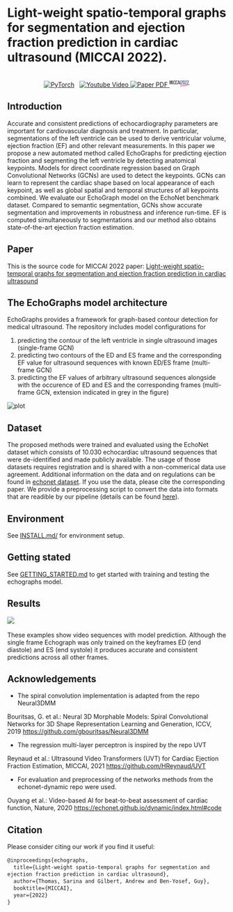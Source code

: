 # Light-weight spatio-temporal graphs for segmentation and ejection fraction prediction in cardiac ultrasound (MICCAI 2022).

<p align="center">
  <br>
    <a href="https://pytorch.org/get-started/locally/"><img alt="PyTorch" src="https://img.shields.io/badge/PyTorch-ee4c2c?logo=pytorch&logoColor=white"></a>
    <a href='url_to_youtube_video' style='padding-left: 0.5rem;'>
      <img src='https://img.shields.io/badge/Youtube-Video-red?style=flat&logo=youtube&logoColor=red' alt='Youtube Video'>
    </a>
    <a href=https://arxiv.org/abs/2207.02549>
      <img src='https://img.shields.io/badge/Paper-PDF-green?style=flat&logo=arXiv&logoColor=green' alt='Paper PDF'>
    </a>
    <a href='https://conferences.miccai.org/2022/en/'>
      <img src='figures/miccai2022-logo.png' height=15 alt='MICCAI22'>
    </a>
</p>


## Introduction
Accurate and consistent predictions of echocardiography parameters are important for cardiovascular diagnosis and treatment. 
In particular, segmentations of the left ventricle can be used to derive ventricular volume, ejection fraction (EF) and other relevant measurements. 
In this paper we propose a new automated method called EchoGraphs for predicting ejection fraction and segmenting the left ventricle by detecting anatomical keypoints. Models for direct coordinate regression based on Graph Convolutional Networks (GCNs) are used to detect the keypoints. GCNs can learn to represent the cardiac shape based on local appearance of each keypoint, as well as global spatial and temporal structures of all keypoints combined. 
We evaluate our EchoGraph model on the EchoNet benchmark dataset. 
Compared to semantic segmentation, GCNs show accurate segmentation and improvements in robustness and inference run-time. 
EF is computed simultaneously to segmentations and our method also obtains state-of-the-art ejection fraction estimation.

## Paper
This is the source code for MICCAI 2022 paper: [Light-weight spatio-temporal graphs for segmentation and ejection fraction prediction in cardiac ultrasound](https://arxiv.org/abs/2207.02549)

## The EchoGraphs model architecture
EchoGraphs provides a framework for graph-based contour detection for medical ultrasound. 
The repository includes model configurations for
1) predicting the contour of the left ventricle in single ultrasound images (single-frame GCN)
2) predicting two contours of the ED and ES frame and the corresponding EF value for ultrasound sequences with known ED/ES frame (multi-frame GCN)
3) predicting the EF values of arbitrary ultrasound sequences alongside with the occurence of ED and ES and the corresponding frames (multi-frame GCN, extension indicated in grey in the figure)

![plot](./figures/NetworkOverview.png)

## Dataset
The proposed methods were trained and evaluated using the EchoNet dataset which consists of 10.030 echocardiac ultrasound sequences that were de-identified and made publicly available. The usage of those datasets requires registration and is shared with a non-commerical data use agreement.
Additional information on the data and on regulations can be found in [echonet dataset](https://echonet.github.io/dynamic/). If you use the data, please cite the corresponding paper. We provide a preprocessing script to convert the data into formats that are readible by our pipeline (details can be found [here](./GETTING_STARTED.md)).

## Environment
See [INSTALL.md/](./INSTALL.md) for environment setup.

## Getting stated
See [GETTING_STARTED.md](./GETTING_STARTED.md) to get started with training and testing the echographs model. 

## Results 
[<img src="./figures/GCN_MobileNet2_single_frame.gif" width="800"/>](./figures/GCN_MobileNet2_single_frame.gif)

These examples show video sequences with model prediction. Although the single frame Echograph was only trained on the keyframes ED (end diastole) and ES (end systole) it produces accurate and consistent predictions across all other frames.

## Acknowledgements

- The spiral convolution implementation is adapted from the repo Neural3DMM

Bouritsas, G. et al.: Neural 3D Morphable Models: Spiral Convolutional Networks for 3D 
Shape Representation Learning and Generation, ICCV, 2019 
https://github.com/gbouritsas/Neural3DMM

- The regression multi-layer perceptron is inspired by the repo UVT

Reynaud et al.: Ultrasound Video Transformers (UVT) for Cardiac Ejection Fraction Estimation, MICCAI, 2021
https://github.com/HReynaud/UVT

- For evaluation and preprocessing of the networks methods from the echonet-dynamic repo were used.

Ouyang et al.: Video-based AI for beat-to-beat assessment of cardiac function, Nature, 2020 
https://echonet.github.io/dynamic/index.html#code


## Citation
Please consider citing our work if you find it useful:

```
@inproceedings{echographs,
  title={Light-weight spatio-temporal graphs for segmentation and ejection fraction prediction in cardiac ultrasound},
  author={Thomas, Sarina and Gilbert, Andrew and Ben-Yosef, Guy},
  booktitle={MICCAI},
  year={2022}
}
